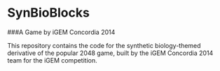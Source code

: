 # SynBioBlocks
###A Game by iGEM Concordia 2014

This repository contains the code for the synthetic biology-themed derivative of the popular 2048 game, built by the iGEM Concordia 2014 team for the iGEM competition. 
